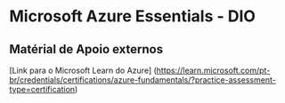 # Microsoft Azure Essentials - DIO


## Matérial de Apoio externos

[Link para o Microsoft Learn do Azure] (https://learn.microsoft.com/pt-br/credentials/certifications/azure-fundamentals/?practice-assessment-type=certification)
